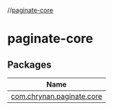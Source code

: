 //[paginate-core](index.md)

# paginate-core

## Packages

| Name |
|---|
| [com.chrynan.paginate.core](paginate-core/com.chrynan.paginate.core/index.md) |
